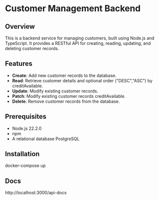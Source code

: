 # Customer Management Backend

## Overview

This is a backend service for managing customers, built using Node.js and TypeScript. It provides a RESTful API for creating, reading, updating, and deleting customer records. 

## Features

- **Create**: Add new customer records to the database.
- **Read**: Retrieve customer details and optional order ("DESC","ASC") by creditAvailable.
- **Update**: Modify existing customer records.
- **Patch**: Modify existing customer records creditAvailable.
- **Delete**: Remove customer records from the database.

## Prerequisites

- Node.js 22.2.0
- npm 
- A relational database PostgreSQL

## Installation

  docker-compose up

## Docs
  
  http://localhost:3000/api-docs

